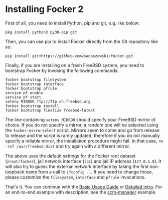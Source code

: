 # Installing Focker 2

First of all, you need to install Python, pip and git, e.g. like below:

```console
pkg install python3 py38-pip git
```

Then, you can use pip to install Focker directly from the Git repository like so:

```console
pip install git+https://github.com/sadaszewski/focker.git
```

Finally, if you are installing on a fresh FreeBSD system, you need to bootstrap Focker by invoking the following commands:

```console
focker bootstrap filesystem
focker bootstrap interface
focker bootstrap pfrule
service pf enable
service pf start
setenv MIRROR ftp://ftp.ch.freebsd.org
focker bootstrap install
focker bootstrap finalize freebsd-latest
```

The line containing `setenv MIRROR` should specify your FreeBSD mirror of choice. If you do not specify a mirror, a random one will be selected using the `focker-mirrorselect` script. Mirrors seem to come and go from release to release and the script is rarely updated, therefore if you do not manually specify a reliable mirror, the installation procedure might fail. In that case, `rm -rvf /usr/freebsd-dist` and try again with a different mirror.

The above uses the default settings for the Focker root dataset (`zroot/focker`), jail network interface (`lo1`) and jail IP address (`127.0.1.0`). It will also try to guess the external network interface by taking the first non-loopback name from a call to `ifconfig -l`. If you need to change those, please customize the `filesystem`, `interface` and `pfrule` invocations.

That's it. You can continue with the [Basic Usage Guide](../Basic_Usage_Guide.md) or [Detailed Intro](../Detailed_Intro.md). For an end-to-end example with description, see the [scm-manager](../../example/scm-manager/README.md) example.
